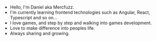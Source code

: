 - Hello, I'm Daniel aka Mercfuzz.
- I'm currently learning frontend technologies such as Angular, React, Typescript and so on...
- I love games, and step by step and walking into games development.
- Love to make difference into peoples life.
- Always sharing and growing.


